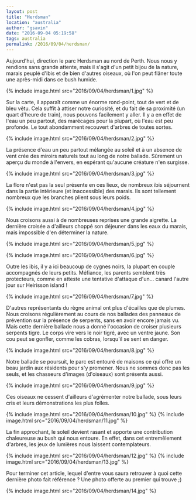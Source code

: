 ```yaml
---
layout: post
title: "Herdsman"
location: "australia"
author: "gsavin"
date: "2016-09-04 05:19:58"
tags: australia
permalink: /2016/09/04/herdsman/
---
```

Aujourd'hui, direction le parc Herdsman au nord de Perth. Nous nous y rendions sans grande attente, mais il s'agit d'un petit bijou de la nature, marais peuplé d'ibis et de bien d'autres oiseaux, où l'on peut flâner toute une après-midi dans ce bush humide.

{% include image.html src="2016/09/04/herdsman/1.jpg" %}

Sur la carte, il apparaît comme un énorme rond-point, tout de vert et de bleu vêtu. Cela suffit à attiser notre curiosité, et du fait de sa proximité (un quart d'heure de train), nous pouvons facilement y aller. Il y a en effet de l'eau  un peu partout, des marécages pour la plupart, où l'eau est peu profonde. Le tout abondamment recouvert d'arbres de toutes sortes.

{% include image.html src="2016/09/04/herdsman/2.jpg" %}

La présence d'eau un peu partout mélangée au soleil et à un absence de vent crée des miroirs naturels tout au long de notre ballade. Sûrement un aperçu du monde à l'envers, en espérant qu'aucune créature n'en surgisse.

{% include image.html src="2016/09/04/herdsman/3.jpg" %}

La flore n'est pas la seul présente en ces lieux, de nombreux ibis séjournent dans la partie intérieure (et inaccessible) des marais. Ils sont tellement nombreux que les branches plient sous leurs poids.

{% include image.html src="2016/09/04/herdsman/4.jpg" %}

Nous croisons aussi à de nombreuses reprises une grande aigrette. La dernière croisée a d'ailleurs choppé son déjeuner dans les eaux du marais, mais impossible d'en déterminer la nature.

{% include image.html src="2016/09/04/herdsman/5.jpg" %}

{% include image.html src="2016/09/04/herdsman/6.jpg" %}

Outre les ibis, il y a ici beaucoup de cygnes noirs, la plupart en couple accompagnés de leurs petits. Méfiance, les parents semblent très protecteurs, comme en atteste une tentative d'attaque d'un... canard l'autre jour sur Heirisson island !

{% include image.html src="2016/09/04/herdsman/7.jpg" %}

D'autres représentants du règne animal ont plus d'écailles que de plumes. Nous croisons régulièrement au cours de nos ballades des panneaux de prévention sur la présence de serpents, sans en avoir encore jamais vu. Mais cette dernière ballade nous a donné l'occasion de croiser plusieurs serpents tigre. Le corps vire vers le noir tigré, avec un ventre jaune. Son cou peut se gonfler, comme les cobras, lorsqu'il se sent en danger.

{% include image.html src="2016/09/04/herdsman/8.jpg" %}

Notre ballade se poursuit, le parc est entouré de maisons ce qui offre un beau jardin aux résidents pour s'y promener. Nous ne sommes donc pas les seuls, et les chasseurs d'images (d'oiseaux) sont présents aussi.

{% include image.html src="2016/09/04/herdsman/9.jpg" %}

Ces oiseaux ne cessent d'ailleurs d'agrémenter notre ballade, sous leurs cris et leurs démonstrations les plus folles.

{% include image.html src="2016/09/04/herdsman/10.jpg" %}
{% include image.html src="2016/09/04/herdsman/11.jpg" %}

La fin approchant, le soleil devient rasant et apporte une contribution chaleureuse au bush qui nous entoure. En effet, dans cet entremêlement d'arbres, les jeux de lumières nous laissent contemplateurs.

{% include image.html src="2016/09/04/herdsman/12.jpg" %}
{% include image.html src="2016/09/04/herdsman/13.jpg" %}

Pour terminer cet article, lequel d'entre vous saura retrouver à quoi cette dernière photo fait référence ? Une photo offerte au premier qui trouve ;)

{% include image.html src="2016/09/04/herdsman/14.jpg" %}
